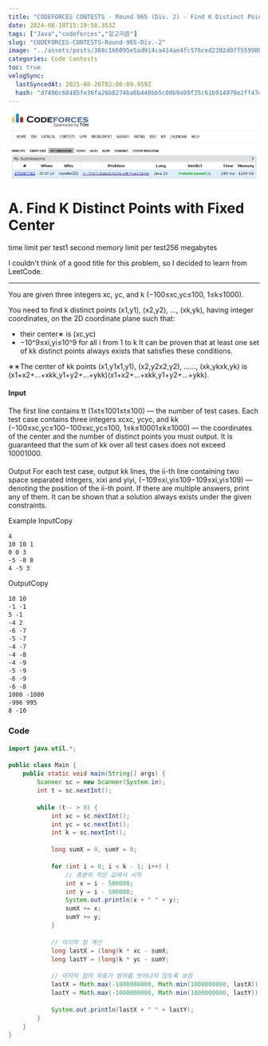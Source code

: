 ```yaml
---
title: "CODEFORCES CONTESTS - Round 965 (Div. 2) - Find K Distinct Points with Fixed Center"
date: 2024-08-10T15:19:58.353Z
tags: ["Java","codeforces","알고리즘"]
slug: "CODEFORCES-CONTESTS-Round-965-Div.-2"
image: "../assets/posts/368c166095e5ad914ca414ae4fc576ced2302d07f55998bd35b7b7cda41e5b70.png"
categories: Code Contests
toc: true
velogSync:
  lastSyncedAt: 2025-08-26T02:06:09.959Z
  hash: "d7496c68485fe36fa26b8274ba6b440bb5c00b9a99f35c61b914970e2ff47dd2"
---
```


![](/assets/posts/368c166095e5ad914ca414ae4fc576ced2302d07f55998bd35b7b7cda41e5b70.png)

# A. Find K Distinct Points with Fixed Center
time limit per test1 second memory limit per test256 megabytes

I couldn't think of a good title for this problem, so I decided to learn from LeetCode.
<hr>
You are given three integers xc, yc, and k (−100≤xc,yc≤100, 1≤k≤1000).

You need to find k distinct points (x1,y1), (x2,y2), …, (xk,yk), having integer coordinates, on the 2D coordinate plane such that:
- their center∗ is (xc,yc)
- −10^9≤xi,yi≤10^9 for all i from 1 to k
It can be proven that at least one set of kk distinct points always exists that satisfies these conditions.


∗∗The center of kk points (x1,y1x1,y1), (x2,y2x2,y2), ……, (xk,ykxk,yk) is (x1+x2+…+xkk,y1+y2+…+ykk)(x1+x2+…+xkk,y1+y2+…+ykk).

#### Input
The first line contains tt (1≤t≤1001≤t≤100) — the number of test cases.
Each test case contains three integers xcxc, ycyc, and kk (−100≤xc,yc≤100−100≤xc,yc≤100, 1≤k≤10001≤k≤1000) — the coordinates of the center and the number of distinct points you must output.
It is guaranteed that the sum of kk over all test cases does not exceed 10001000.
#### 
Output
For each test case, output kk lines, the ii-th line containing two space separated integers, xixi and yiyi, (−109≤xi,yi≤109−109≤xi,yi≤109) — denoting the position of the ii-th point.
If there are multiple answers, print any of them. It can be shown that a solution always exists under the given constraints.

Example
InputCopy
```
4
10 10 1
0 0 3
-5 -8 8
4 -5 3
```
OutputCopy
```
10 10
-1 -1
5 -1
-4 2
-6 -7
-5 -7
-4 -7
-4 -8
-4 -9
-5 -9
-6 -9
-6 -8
1000 -1000
-996 995
8 -10
```

### Code

```java
import java.util.*;
 
public class Main {
    public static void main(String[] args) {
        Scanner sc = new Scanner(System.in);
        int t = sc.nextInt();
        
        while (t-- > 0) {
            int xc = sc.nextInt();
            int yc = sc.nextInt();
            int k = sc.nextInt();
            
            long sumX = 0, sumY = 0;
            
            for (int i = 0; i < k - 1; i++) {
            	// 충분히 작은 값에서 시작
                int x = i - 500000; 
                int y = i - 500000;
                System.out.println(x + " " + y);
                sumX += x;
                sumY += y;
            }
            
            // 마지막 점 계산
            long lastX = (long)k * xc - sumX;
            long lastY = (long)k * yc - sumY;
            
            // 마지막 점의 좌표가 범위를 벗어나지 않도록 보정
            lastX = Math.max(-1000000000, Math.min(1000000000, lastX));
            lastY = Math.max(-1000000000, Math.min(1000000000, lastY));
            
            System.out.println(lastX + " " + lastY);
        }
    }
}
```


